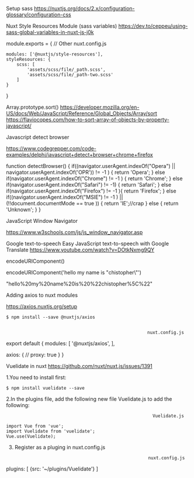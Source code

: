 Setup sass
https://nuxtjs.org/docs/2.x/configuration-glossary/configuration-css


<!-- --------------------------------------------------------------- -->

Nuxt Style Resources Module (sass variables)
https://dev.to/ceppeu/using-sass-global-variables-in-nuxt-js-j0k

module.exports = {
    // Other nuxt.config.js
    
    modules: ['@nuxtjs/style-resources'],
    styleResources: {
        scss: [
            'assets/scss/file/_path.scss',
            'assets/scss/file/_path-two.scss'
        ]
    }
}

<!-- --------------------------------------------------------------- -->

Array.prototype.sort()
https://developer.mozilla.org/en-US/docs/Web/JavaScript/Reference/Global_Objects/Array/sort
https://flaviocopes.com/how-to-sort-array-of-objects-by-property-javascript/


<!-- --------------------------------------------------------------- -->
Javascript detect browser

https://www.codegrepper.com/code-examples/delphi/javascript+detect+browser+chrome+firefox

function detectBrowser() { 
    if((navigator.userAgent.indexOf("Opera") || navigator.userAgent.indexOf('OPR')) != -1 ) {
        return 'Opera';
    } else if(navigator.userAgent.indexOf("Chrome") != -1 ) {
        return 'Chrome';
    } else if(navigator.userAgent.indexOf("Safari") != -1) {
        return 'Safari';
    } else if(navigator.userAgent.indexOf("Firefox") != -1 ){
        return 'Firefox';
    } else if((navigator.userAgent.indexOf("MSIE") != -1 ) || (!!document.documentMode == true )) {
        return 'IE';//crap
    } else {
        return 'Unknown';
    }
} 

<!-- --------------------------------------------------------------- -->
JavaScript Window Navigator

https://www.w3schools.com/js/js_window_navigator.asp



<!-- --------------------------------------------------------------- -->

Google text-to-speech
Easy JavaScript text-to-speech with Google Translate
https://www.youtube.com/watch?v=DOtkNxmg9QY




<!-- --------------------------------------------------------------- -->
encodeURIComponent()

encodeURIComponent('hello my name is "chistopher\\"')

"hello%20my%20name%20is%20%22chistopher%5C%22"

<!-- --------------------------------------------------------------- -->

Adding axios to nuxt modules

https://axios.nuxtjs.org/setup

    $ npm install --save @nuxtjs/axios


                                                          nuxt.config.js
export default {
  modules: [
    '@nuxtjs/axios',
  ],

  axios: {
    // proxy: true
  }
}




<!-- --------------------------------------------------------------- -->

Vuelidate in nuxt
https://github.com/nuxt/nuxt.js/issues/1391

1.You need to install first:

    $ npm install vuelidate --save
    

2.In the plugins file, add the following new file Vuelidate.js to add 
the following:

                                                            Vuelidate.js

    import Vue from 'vue';
    import Vuelidate from 'vuelidate';
    Vue.use(Vuelidate);

3. Register as a pluging in nuxt.config.js

                                                          nuxt.config.js

plugins: [
     {src: '~/plugins/Vuelidate'}
  ]